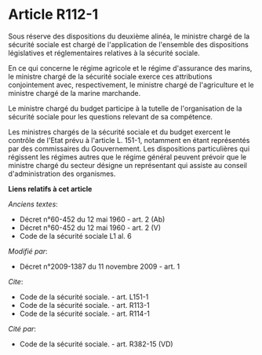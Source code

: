 # Article R112-1

Sous réserve des dispositions du deuxième alinéa, le ministre chargé de la sécurité sociale est chargé de l'application de
l'ensemble des dispositions législatives et réglementaires relatives à la sécurité sociale. 

En ce qui concerne le régime agricole et le régime d'assurance des marins, le ministre chargé de la sécurité sociale exerce
ces attributions conjointement avec, respectivement, le ministre chargé de l'agriculture et le ministre chargé de la marine
marchande. 

Le ministre chargé du budget participe à la tutelle de l'organisation de la sécurité sociale pour les questions relevant de
sa compétence. 

Les ministres chargés de la sécurité sociale et du budget exercent le contrôle de l'Etat prévu à l'article L. 151-1,
notamment en étant représentés par des commissaires du Gouvernement. Les dispositions particulières qui régissent les régimes
autres que le régime général peuvent prévoir que le ministre chargé du secteur désigne un représentant qui assiste au conseil
d'administration des organismes.

**Liens relatifs à cet article**

_Anciens textes_:

  - Décret n°60-452 du 12 mai 1960 - art. 2 (Ab)
  - Décret n°60-452 du 12 mai 1960 - art. 2 (V)
  - Code de la sécurité sociale L1 al. 6

_Modifié par_:

  - Décret n°2009-1387 du 11 novembre 2009 - art. 1

_Cite_:

  - Code de la sécurité sociale. - art. L151-1
  - Code de la sécurité sociale. - art. R113-1
  - Code de la sécurité sociale. - art. R114-1

_Cité par_:

  - Code de la sécurité sociale. - art. R382-15 (VD)
